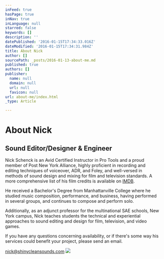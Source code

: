 ```yaml
---
inFeed: true
hasPage: true
inNav: true
inLanguage: null
starred: false
keywords: []
description: ''
datePublished: '2016-01-15T17:34:33.016Z'
dateModified: '2016-01-15T17:34:31.984Z'
title: About Nick
author: []
sourcePath: _posts/2016-01-13-about-me.md
published: true
authors: []
publisher:
  name: null
  domain: null
  url: null
  favicon: null
url: about-me/index.html
_type: Article

---
```

# About Nick

## Sound Editor/Designer & Engineer

Nick Schenck is an Avid
Certified Instructor in Pro Tools and a proud member of Post New York Alliance,
highly proficient in recording and editing techniques of voiceover, ADR, and
Foley, and well-versed in methods of sound design and mixing for film and
television standards. A more comprehensive list of his film credits is available on [IMDB][0].

He received
a Bachelor's Degree from Manhattanville College where he studied music
composition, performance, and business, having performed in several groups, and
continues to compose and perform solo.

Additionally,
as an adjunct professor for the multinational SAE schools, New York campus, Nick teaches students the technical and experiential approaches to sound editing
and design for film, television, and video games.

If you have
any questions concerning availability, or if there's some way his services
could benefit your project, please send an email.

[nick@shinycleansounds.com][1]
![](https://s3-us-west-2.amazonaws.com/the-grid-img/p/cbd96b2f14b97bf66da9198908c6a5644488f0e0.png)

[0]: http://www.imdb.com/name/nm1993521/
[1]: mailto:nick@shinycleansounds.com